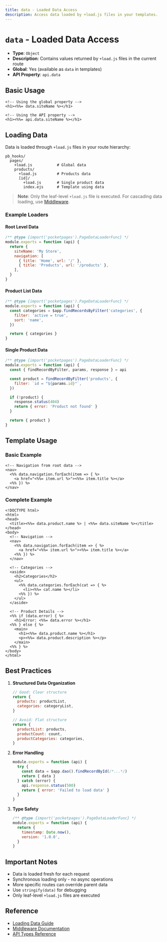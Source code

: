 ```yaml
---
title: data - Loaded Data Access
description: Access data loaded by +load.js files in your templates.
---
```


# `data` - Loaded Data Access

- **Type**: `Object`
- **Description**: Contains values returned by `+load.js` files in the current route
- **Global**: Yes (available as `data` in templates)
- **API Property**: `api.data`

## Basic Usage

```ejs
<!-- Using the global property -->
<h1><%%= data.siteName %></h1>

<!-- Using the API property -->
<h1><%%= api.data.siteName %></h1>
```

## Loading Data

Data is loaded through `+load.js` files in your route hierarchy:

```
pb_hooks/
  pages/
    +load.js           # Global data
    products/
      +load.js         # Products data
      [id]/
        +load.js       # Single product data
        index.ejs      # Template using data
```

> **Note**: Only the leaf-level `+load.js` file is executed. For cascading data loading, use [Middleware](/docs/middleware).

### Example Loaders

#### Root Level Data

```javascript
/** @type {import('pocketpages').PageDataLoaderFunc} */
module.exports = function (api) {
  return {
    siteName: 'My Store',
    navigation: [
      { title: 'Home', url: '/' },
      { title: 'Products', url: '/products' },
    ],
  }
}
```

#### Product List Data

```javascript
/** @type {import('pocketpages').PageDataLoaderFunc} */
module.exports = function (api) {
  const categories = $app.findRecordsByFilter('categories', {
    filter: 'active = true',
    sort: 'name',
  })

  return { categories }
}
```

#### Single Product Data

```javascript
/** @type {import('pocketpages').PageDataLoaderFunc} */
module.exports = function (api) {
  const { findRecordByFilter, params, response } = api

  const product = findRecordByFilter('products', {
    filter: `id = "${params.id}"`,
  })

  if (!product) {
    response.status(404)
    return { error: 'Product not found' }
  }

  return { product }
}
```

## Template Usage

### Basic Example

```ejs
<!-- Navigation from root data -->
<nav>
  <%% data.navigation.forEach(item => { %>
    <a href="<%%= item.url %>"><%%= item.title %></a>
  <%% }) %>
</nav>
```

### Complete Example

```ejs
<!DOCTYPE html>
<html>
<head>
  <title><%%= data.product.name %> | <%%= data.siteName %></title>
</head>
<body>
  <!-- Navigation -->
  <nav>
    <%% data.navigation.forEach(item => { %>
      <a href="<%%= item.url %>"><%%= item.title %></a>
    <%% }) %>
  </nav>

  <!-- Categories -->
  <aside>
    <h2>Categories</h2>
    <ul>
      <%% data.categories.forEach(cat => { %>
        <li><%%= cat.name %></li>
      <%% }) %>
    </ul>
  </aside>

  <!-- Product Details -->
  <%% if (data.error) { %>
    <h1>Error: <%%= data.error %></h1>
  <%% } else { %>
    <main>
      <h1><%%= data.product.name %></h1>
      <p><%%= data.product.description %></p>
    </main>
  <%% } %>
</body>
</html>
```

## Best Practices

1. **Structured Data Organization**

   ```javascript
   // Good: Clear structure
   return {
     products: productList,
     categories: categoryList,
   }

   // Avoid: Flat structure
   return {
     productList: products,
     productCount: count,
     productCategories: categories,
   }
   ```

2. **Error Handling**

   ```javascript
   module.exports = function (api) {
     try {
       const data = $app.dao().findRecordById(/*...*/)
       return { data }
     } catch (error) {
       api.response.status(500)
       return { error: 'Failed to load data' }
     }
   }
   ```

3. **Type Safety**
   ```javascript
   /** @type {import('pocketpages').PageDataLoaderFunc} */
   module.exports = function (api) {
     return {
       timestamp: Date.now(),
       version: '1.0.0',
     }
   }
   ```

## Important Notes

- Data is loaded fresh for each request
- Synchronous loading only - no async operations
- More specific routes can override parent data
- Use `stringify(data)` for debugging
- Only leaf-level `+load.js` files are executed

## Reference

- [Loading Data Guide](/docs/loading-data)
- [Middleware Documentation](/docs/middleware)
- [API Types Reference](/docs/api-types)
